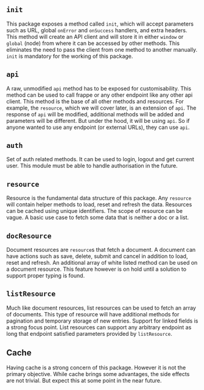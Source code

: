 ## `init`
This package exposes a method called `init`, which will accept parameters such
as URL, global `onError` and `onSuccess` handlers, and extra headers. This
method will create an API client and will store it in either `window` or
`global` (node) from where it can be accessed by other methods. This eliminates
the need to pass the client from one method to another manually. `init` is
mandatory for the working of this package.

## `api`
A raw, unmodified `api` method has to be exposed for customisability. This
method can be used to call frappe or any other endpoint like any other api
client. This method is the base of all other methods and resources. For example,
the `resource`, which we will cover later, is an extension of `api`. The
response of `api` will be modified, additional methods will be added and
parameters will be different. But under the hood, it will be using `api`. So if
anyone wanted to use any endpoint (or external URLs), they can use `api`.

## `auth`
Set of auth related methods. It can be used to login, logout and get current
user. This module must be able to handle authorisation in the future.

## `resource`
Resource is the fundamental data structure of this package. Any `resource` will
contain helper methods to load, reset and refresh the data. Resources can be
cached using unique identifiers. The scope of resource can be vague. A basic
use case to fetch some data that is neither a doc or a list.

## `docResource`
Document resources are `resource`s that fetch a document. A document can have
actions such as save, delete, submit and cancel in addition to load, reset and
refresh. An additional array of white listed method can be used on a document
resource. This feature however is on hold until a solution to support proper
typing is found.

## `listResource`
Much like document resources, list resources can be used to fetch an array of
documents. This type of resource will have additional methods for pagination and
temporary storage of new entries. Support for linked fields is a strong focus
point. List resources can support any arbitrary endpoint as long that endpoint
satisfied parameters provided by `listResource`.

## Cache
Having cache is a strong concern of this package. However it is not the primary
objective. While cache brings some advantages, the side effects are not trivial.
But expect this at some point in the near future.
